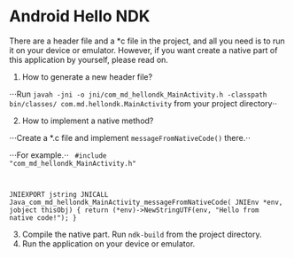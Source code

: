 Android Hello NDK
=================

There are a header file and a *c file in the project, and all you need is to run it on your device or emulator. However, if you want create a native part of this application by yourself, please read on.

1. How to generate a new header file?

⋅⋅⋅Run `javah -jni -o jni/com_md_hellondk_MainActivity.h -classpath bin/classes/ com.md.hellondk.MainActivity` from your project directory⋅⋅

2. How to implement a native method?

⋅⋅⋅Create a *.c file and implement `messageFromNativeCode()` there.⋅⋅

⋅⋅⋅For example.⋅⋅
<code>
#include "com_md_hellondk_MainActivity.h"

JNIEXPORT jstring JNICALL Java_com_md_hellondk_MainActivity_messageFromNativeCode(
		JNIEnv *env, jobject thisObj) {
	return (*env)->NewStringUTF(env, "Hello from native code!");
}
</code>

3. Compile the native part. Run `ndk-build` from the project directory.
4. Run the application on your device or emulator.
